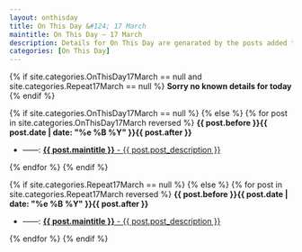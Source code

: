 ```yaml
---
layout: onthisday
title: On This Day &#124; 17 March
maintitle: On This Day — 17 March
description: Details for On This Day are genarated by the posts added to the website so the content is subject to changes/updates over time.
categories: [On This Day]
---
```


{% if site.categories.OnThisDay17March == null and site.categories.Repeat17March == null %}
<strong>Sorry no known details for today</strong>
{% endif %}

{% if site.categories.OnThisDay17March == null %}
{% else %}
{% for post in site.categories.OnThisDay17March reversed %}
<strong>{{ post.before }}{{ post.date | date: "%e %B %Y" }}{{ post.after }}</strong>
<ul>
<li> ——: <a href="{{ post.url }}"><strong>{{ post.maintitle }}</strong> - {{ post.post_description }}</a></li>
</ul>
{% endfor %}
{% endif %}

{% if site.categories.Repeat17March == null %}
{% else %}
{% for post in site.categories.Repeat17March reversed %}
<strong>{{ post.before }}{{ post.date | date: "%e %B %Y" }}{{ post.after }}</strong>
<ul>
<li> ——: <a href="{{ post.url }}"><strong>{{ post.maintitle }}</strong> - {{ post.post_description }}</a></li>
</ul>
{% endfor %}
{% endif %}
